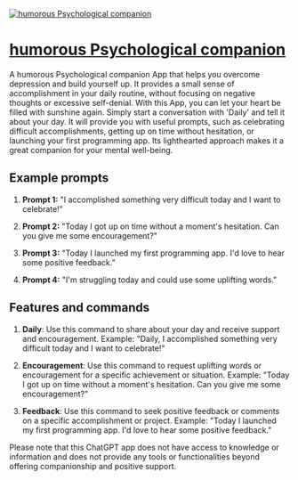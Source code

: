 [![humorous Psychological companion](https://files.oaiusercontent.com/file-Mag5wTJpzw77owAnHo8GBgrb?se=2123-10-17T16%3A57%3A42Z&sp=r&sv=2021-08-06&sr=b&rscc=max-age%3D31536000%2C%20immutable&rscd=attachment%3B%20filename%3D%25E7%2594%25BB%25E6%259D%25BF%25201.png&sig=0HxlYqpmbqMYlkxZu5GeGr6Fz3R0X%2BwtEng49R8ePCY%3D)](https://chat.openai.com/g/g-aRiP0iBRV-humorous-psychological-companion)

# [humorous Psychological companion](https://chat.openai.com/g/g-aRiP0iBRV-humorous-psychological-companion)

A humorous Psychological companion App that helps you overcome depression and build yourself up. It provides a small sense of accomplishment in your daily routine, without focusing on negative thoughts or excessive self-denial. With this App, you can let your heart be filled with sunshine again. Simply start a conversation with 'Daily' and tell it about your day. It will provide you with useful prompts, such as celebrating difficult accomplishments, getting up on time without hesitation, or launching your first programming app. Its lighthearted approach makes it a great companion for your mental well-being.

## Example prompts

1. **Prompt 1:** "I accomplished something very difficult today and I want to celebrate!"

2. **Prompt 2:** "Today I got up on time without a moment's hesitation. Can you give me some encouragement?"

3. **Prompt 3:** "Today I launched my first programming app. I'd love to hear some positive feedback."

4. **Prompt 4:** "I'm struggling today and could use some uplifting words."

## Features and commands

1. **Daily**: Use this command to share about your day and receive support and encouragement. Example: "Daily, I accomplished something very difficult today and I want to celebrate!" 

2. **Encouragement**: Use this command to request uplifting words or encouragement for a specific achievement or situation. Example: "Today I got up on time without a moment's hesitation. Can you give me some encouragement?"

3. **Feedback**: Use this command to seek positive feedback or comments on a specific accomplishment or project. Example: "Today I launched my first programming app. I'd love to hear some positive feedback."

Please note that this ChatGPT app does not have access to knowledge or information and does not provide any tools or functionalities beyond offering companionship and positive support.